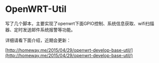# OpenWRT-Util

写了几个脚本，主要实现了openwrt下面GPIO控制、系统信息获取、wifi扫描器、定时发送邮件系统报警等功能。

详细请看下面介绍，近期会更新：

[http://homeway.me/2015/04/29/openwrt-develop-base-util/](http://homeway.me/2015/04/29/openwrt-develop-base-util/)
